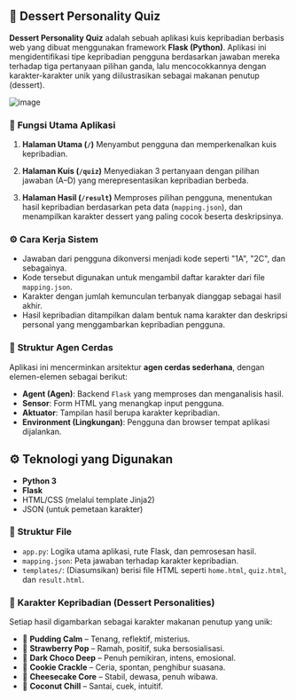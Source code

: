 ## 🍰 **Dessert Personality Quiz**

**Dessert Personality Quiz** adalah sebuah aplikasi kuis kepribadian berbasis web yang dibuat menggunakan framework **Flask (Python)**. Aplikasi ini mengidentifikasi tipe kepribadian pengguna berdasarkan jawaban mereka terhadap tiga pertanyaan pilihan ganda, lalu mencocokkannya dengan karakter-karakter unik yang diilustrasikan sebagai makanan penutup (dessert).

![image](https://github.com/user-attachments/assets/2872ddc4-a31f-4bf1-a3e0-650c425cbc2a)


### 🔧 **Fungsi Utama Aplikasi**

1. **Halaman Utama (`/`)**
   Menyambut pengguna dan memperkenalkan kuis kepribadian.

2. **Halaman Kuis (`/quiz`)**
   Menyediakan 3 pertanyaan dengan pilihan jawaban (A–D) yang merepresentasikan kepribadian berbeda.

3. **Halaman Hasil (`/result`)**
   Memproses pilihan pengguna, menentukan hasil kepribadian berdasarkan peta data (`mapping.json`), dan menampilkan karakter dessert yang paling cocok beserta deskripsinya.

### ⚙️ **Cara Kerja Sistem**

* Jawaban dari pengguna dikonversi menjadi kode seperti "1A", "2C", dan sebagainya.
* Kode tersebut digunakan untuk mengambil daftar karakter dari file `mapping.json`.
* Karakter dengan jumlah kemunculan terbanyak dianggap sebagai hasil akhir.
* Hasil kepribadian ditampilkan dalam bentuk nama karakter dan deskripsi personal yang menggambarkan kepribadian pengguna.

### 🤖 **Struktur Agen Cerdas**

Aplikasi ini mencerminkan arsitektur **agen cerdas sederhana**, dengan elemen-elemen sebagai berikut:

* **Agent (Agen)**: Backend `Flask` yang memproses dan menganalisis hasil.
* **Sensor**: Form HTML yang menangkap input pengguna.
* **Aktuator**: Tampilan hasil berupa karakter kepribadian.
* **Environment (Lingkungan)**: Pengguna dan browser tempat aplikasi dijalankan.

## ⚙️ Teknologi yang Digunakan

- **Python 3**
- **Flask**
- HTML/CSS (melalui template Jinja2)
- JSON (untuk pemetaan karakter)

### 📁 **Struktur File**

* `app.py`: Logika utama aplikasi, rute Flask, dan pemrosesan hasil.
* `mapping.json`: Peta jawaban terhadap karakter kepribadian.
* `templates/`: (Diasumsikan) berisi file HTML seperti `home.html`, `quiz.html`, dan `result.html`.

### 🍩 **Karakter Kepribadian (Dessert Personalities)**

Setiap hasil digambarkan sebagai karakter makanan penutup yang unik:

* 🍮 **Pudding Calm** – Tenang, reflektif, misterius.
* 🍓 **Strawberry Pop** – Ramah, positif, suka bersosialisasi.
* 🍫 **Dark Choco Deep** – Penuh pemikiran, intens, emosional.
* 🍪 **Cookie Crackle** – Ceria, spontan, penghibur suasana.
* 🍰 **Cheesecake Core** – Stabil, dewasa, penuh wibawa.
* 🥥 **Coconut Chill** – Santai, cuek, intuitif.
